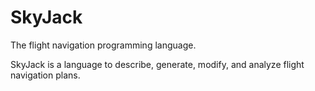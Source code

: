 # SkyJack

The flight navigation programming language.

SkyJack is a language to describe, generate, modify, and analyze flight navigation plans.
